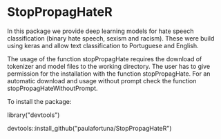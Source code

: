# StopPropagHateR

In this package we provide deep learning models for hate speech classification (binary hate speech, sexism and racism). These were build using keras and allow text classification to Portuguese and English. 

The usage of the function stopPropagHate requires the download of tokenizer and model files to the working directory. The user has to give permission for the installation with the function stopPropagHate. For an automatic download and usage without prompt check the function stopPropagHateWithoutPrompt.

To install the package:

library("devtools")

devtools::install_github("paulafortuna/StopPropagHateR")





